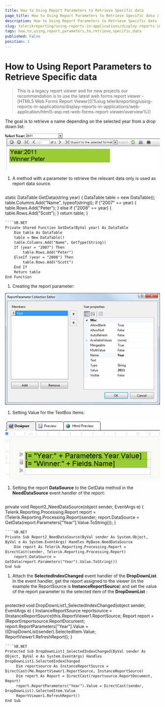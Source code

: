```yaml
---
title: How to Using Report Parameters to Retrieve Specific data
page_title: How to Using Report Parameters to Retrieve Specific data | for Telerik Reporting Documentation
description: How to Using Report Parameters to Retrieve Specific data
slug: telerikreporting/using-reports-in-applications/display-reports-in-applications/web-application/asp.net-web-forms-report-viewer/using-out-proc-session-state/how-to-using-report-parameters-to-retrieve-specific-data
tags: how,to,using,report,parameters,to,retrieve,specific,data
published: False
position: 2
---
```


# How to Using Report Parameters to Retrieve Specific data



> This is a legacy report viewer and for new projects our recommendation is to use the latest web forms report viewer -           [HTML5 Web Forms Report Viewer]({%slug telerikreporting/using-reports-in-applications/display-reports-in-applications/web-application/html5-asp.net-web-forms-report-viewer/overview%})

The goal is to retrieve a name depending on the selected year from a drop down list:  

  ![](images/OutProc4.png)

1. A method with a parameter to retrieve the relevant data only is used as report data source.

    
      ````C#
static DataTable GetData(string year)
{
    DataTable table = new DataTable();
    table.Columns.Add("Name", typeof(string));
    if ("2007" == year)
    {
        table.Rows.Add("Peter");
    }
    else if ("2008" == year)
    {
        table.Rows.Add("Scott");
    }
    return table;
}
````
````VB.NET
Private Shared Function GetData(ByVal year) As DataTable
    Dim table As DataTable
    table = New DataTable()
    table.Columns.Add("Name", GetType(String))
    If (year = "2007") Then
        table.Rows.Add("Peter")
    ElseIf (year = "2008") Then
        table.Rows.Add("Scott")
    End If
    Return table
End Function
````

1. Creating the report parameter:  

  ![](images/OutProc2.png)

1. Setting Value for the TextBox items:  

  ![](images/OutProc5.png)

1. Setting the report __DataSource__ to the GetData method in the __NeedDataSource__ event handler of the report:

    
      ````C#
private void Report2_NeedDataSource(object sender, EventArgs e)
{
    Telerik.Reporting.Processing.Report report = (Telerik.Reporting.Processing.Report)sender;
    report.DataSource = GetData(report.Parameters["Year"].Value.ToString());
}
````
````VB.NET
Private Sub Report2_NeedDataSource(ByVal sender As System.Object, ByVal e As System.EventArgs) Handles MyBase.NeedDataSource
    Dim report As Telerik.Reporting.Processing.Report = DirectCast(sender, Telerik.Reporting.Processing.Report)
    report.DataSource = GetData(report.Parameters("Year").Value.ToString())
End Sub
````

1. Attach the __SelectedIndexChanged__ event handler of the __DropDownList__. In the event handler, get the report assigned to the viewer                    (in the example the ReportSource is __InstanceReportSource__)                 and set the value of the report parameter to the selected item of the __DropDownList__ :

    
      ````C#
protected void DropDownList1_SelectedIndexChanged(object sender, EventArgs e)
{
     InstanceReportSource reportsource = (InstanceReportSource)this.ReportViewer1.ReportSource;
     Report report = (Report)reportsource.ReportDocument;
     report.ReportParameters["Year"].Value = ((DropDownList)sender).SelectedItem.Value;
     ReportViewer1.RefreshReport();
}
````
````VB.NET
Protected Sub DropDownList1_SelectedIndexChanged(ByVal sender As Object, ByVal e As System.EventArgs) Handles DropDownList1.SelectedIndexChanged
     Dim reportsource As InstanceReportSource = DirectCast(Me.ReportViewer1.ReportSource, InstanceReportSource)
     Dim report As Report = DirectCast(reportsource.ReportDocument, Report)
     report.ReportParameters("Year").Value = DirectCast(sender, DropDownList).SelectedItem.Value
     ReportViewer1.RefreshReport()
End Sub
````



